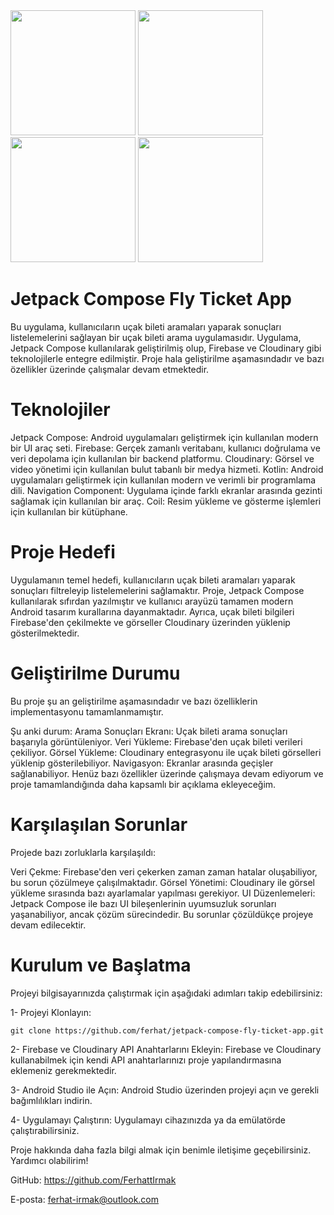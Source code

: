 <img src="https://github.com/user-attachments/assets/77fec845-afbc-41af-949c-c5e5eedaca3f" width="200"/>
<img src="https://github.com/user-attachments/assets/253a63b0-6386-4582-9f3f-962aa42d9c37" width="200"/>
<img src="https://github.com/user-attachments/assets/07a1efcc-374e-4527-a73c-c16a8786faa5" width="200"/>
<img src="https://github.com/user-attachments/assets/d42b3009-d6b7-4865-8083-d77b4c2e535f" width="200"/>

# Jetpack Compose Fly Ticket App


  Bu uygulama, kullanıcıların uçak bileti aramaları yaparak sonuçları listelemelerini sağlayan bir uçak bileti arama uygulamasıdır. Uygulama, Jetpack Compose kullanılarak geliştirilmiş olup, Firebase ve Cloudinary gibi teknolojilerle entegre edilmiştir. Proje hala geliştirilme aşamasındadır ve bazı özellikler üzerinde çalışmalar devam etmektedir.

# Teknolojiler
Jetpack Compose: Android uygulamaları geliştirmek için kullanılan modern bir UI araç seti.
Firebase: Gerçek zamanlı veritabanı, kullanıcı doğrulama ve veri depolama için kullanılan bir backend platformu.
Cloudinary: Görsel ve video yönetimi için kullanılan bulut tabanlı bir medya hizmeti.
Kotlin: Android uygulamaları geliştirmek için kullanılan modern ve verimli bir programlama dili.
Navigation Component: Uygulama içinde farklı ekranlar arasında gezinti sağlamak için kullanılan bir araç.
Coil: Resim yükleme ve gösterme işlemleri için kullanılan bir kütüphane.

# Proje Hedefi
Uygulamanın temel hedefi, kullanıcıların uçak bileti aramaları yaparak sonuçları filtreleyip listelemelerini sağlamaktır. Proje, Jetpack Compose kullanılarak sıfırdan yazılmıştır ve kullanıcı arayüzü tamamen modern Android tasarım kurallarına dayanmaktadır. Ayrıca, uçak bileti bilgileri Firebase'den çekilmekte ve görseller Cloudinary üzerinden yüklenip gösterilmektedir.

# Geliştirilme Durumu
Bu proje şu an geliştirilme aşamasındadır ve bazı özelliklerin implementasyonu tamamlanmamıştır.

 Şu anki durum:
Arama Sonuçları Ekranı: Uçak bileti arama sonuçları başarıyla görüntüleniyor.
Veri Yükleme: Firebase'den uçak bileti verileri çekiliyor.
Görsel Yükleme: Cloudinary entegrasyonu ile uçak bileti görselleri yüklenip gösterilebiliyor.
Navigasyon: Ekranlar arasında geçişler sağlanabiliyor.
Henüz bazı özellikler üzerinde çalışmaya devam ediyorum ve proje tamamlandığında daha kapsamlı bir açıklama ekleyeceğim.

# Karşılaşılan Sorunlar
Projede bazı zorluklarla karşılaşıldı:

Veri Çekme: Firebase'den veri çekerken zaman zaman hatalar oluşabiliyor, bu sorun çözülmeye çalışılmaktadır.
Görsel Yönetimi: Cloudinary ile görsel yükleme sırasında bazı ayarlamalar yapılması gerekiyor.
UI Düzenlemeleri: Jetpack Compose ile bazı UI bileşenlerinin uyumsuzluk sorunları yaşanabiliyor, ancak çözüm sürecindedir.
Bu sorunlar çözüldükçe projeye devam edilecektir.

# Kurulum ve Başlatma

Projeyi bilgisayarınızda çalıştırmak için aşağıdaki adımları takip edebilirsiniz:

1- Projeyi Klonlayın:

`git clone https://github.com/ferhat/jetpack-compose-fly-ticket-app.git`

2- Firebase ve Cloudinary API Anahtarlarını Ekleyin: Firebase ve Cloudinary kullanabilmek için kendi API anahtarlarınızı proje yapılandırmasına eklemeniz gerekmektedir.

3- Android Studio ile Açın: Android Studio üzerinden projeyi açın ve gerekli bağımlılıkları indirin.

4- Uygulamayı Çalıştırın: Uygulamayı cihazınızda ya da emülatörde çalıştırabilirsiniz.

Proje hakkında daha fazla bilgi almak için benimle iletişime geçebilirsiniz. Yardımcı olabilirim!

GitHub: https://github.com/FerhattIrmak

E-posta: ferhat-irmak@outlook.com
